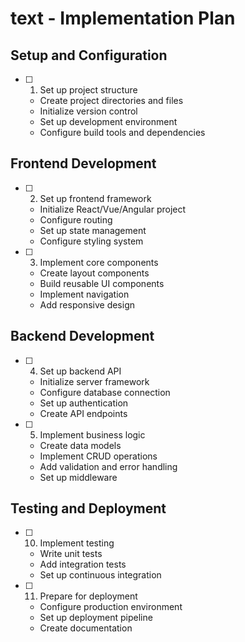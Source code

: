 # text - Implementation Plan

## Setup and Configuration

- [ ] 1. Set up project structure
  - Create project directories and files
  - Initialize version control
  - Set up development environment
  - Configure build tools and dependencies


## Frontend Development

- [ ] 2. Set up frontend framework
  - Initialize React/Vue/Angular project
  - Configure routing
  - Set up state management
  - Configure styling system

- [ ] 3. Implement core components
  - Create layout components
  - Build reusable UI components
  - Implement navigation
  - Add responsive design

## Backend Development

- [ ] 4. Set up backend API
  - Initialize server framework
  - Configure database connection
  - Set up authentication
  - Create API endpoints

- [ ] 5. Implement business logic
  - Create data models
  - Implement CRUD operations
  - Add validation and error handling
  - Set up middleware


## Testing and Deployment

- [ ] 10. Implement testing
  - Write unit tests
  - Add integration tests
  - Set up continuous integration

- [ ] 11. Prepare for deployment
  - Configure production environment
  - Set up deployment pipeline
  - Create documentation
